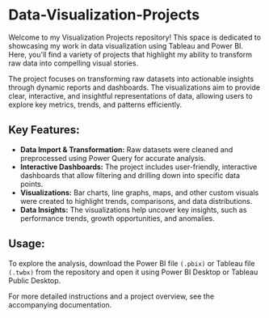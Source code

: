 # Data-Visualization-Projects
Welcome to my Visualization Projects repository! This space is dedicated to showcasing my work in data visualization using Tableau and Power BI. Here, you'll find a variety of projects that highlight my ability to transform raw data into compelling visual stories.

The project focuses on transforming raw datasets into actionable insights through dynamic reports and dashboards. The visualizations aim to provide clear, interactive, and insightful representations of data, allowing users to explore key metrics, trends, and patterns efficiently.

## Key Features:
- **Data Import & Transformation:** Raw datasets were cleaned and preprocessed using Power Query for accurate analysis.
- **Interactive Dashboards:** The project includes user-friendly, interactive dashboards that allow filtering and drilling down into specific data points.
- **Visualizations:** Bar charts, line graphs, maps, and other custom visuals were created to highlight trends, comparisons, and data distributions.
- **Data Insights:** The visualizations help uncover key insights, such as performance trends, growth opportunities, and anomalies.
## Usage:
To explore the analysis, download the Power BI file `(.pbix)` or Tableau file `(.twbx)` from the repository and open it using Power BI Desktop or Tableau Public Desktop.

For more detailed instructions and a project overview, see the accompanying documentation.
